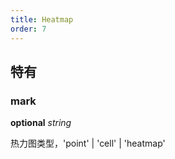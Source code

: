 ```yaml
---
title: Heatmap
order: 7
---
```


##  特有

### mark

<description>**optional** _string_</description>

热力图类型，'point' | 'cell' | 'heatmap'
